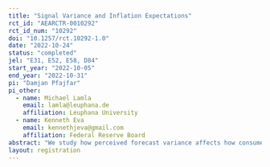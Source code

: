 ```yaml
---
title: "Signal Variance and Inflation Expectations"
rct_id: "AEARCTR-0010292"
rct_id_num: "10292"
doi: "10.1257/rct.10292-1.0"
date: "2022-10-24"
status: "completed"
jel: "E31, E52, E58, D84"
start_year: "2022-10-05"
end_year: "2022-10-31"
pi: "Damjan Pfajfar"
pi_other:
  - name: Michael Lamla
    email: lamla@leuphana.de
    affiliation: Leuphana University
  - name: Kenneth Eva
    email: kennethjeva@gmail.com
    affiliation: Federal Reserve Board
abstract: "We study how perceived forecast variance affects how consumers update their inflation expectations in a randomized control trial. We elicit participants' 12-month ahead inflation expectations and provide them with one of five different pieces of inflation news. We hypothesize that a consumer who receives a high-variance inflation signal updates their beliefs by less relative to a consumer who receives a low-variance signal. To explain this phenomenon, we develop a structural model where consumers update their inflation beliefs through a Kalman filtering process. These findings indicate that times of high uncertainty cause persistent expectations, which can in turn cause elevated inflation to persist."
layout: registration
---
```


